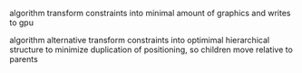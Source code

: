 
algorithm
  transform constraints into minimal amount of graphics and writes to gpu

algorithm alternative
  transform constraints into optimimal hierarchical structure to minimize duplication of positioning, so children move relative to parents
